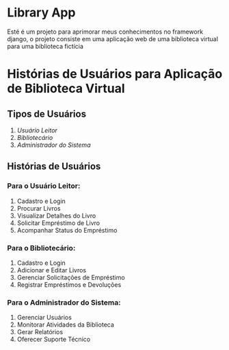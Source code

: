 # Library App
Esté é um projeto para aprimorar meus conhecimentos no framework django, o projeto consiste em uma aplicação web de uma biblioteca virtual para uma biblioteca fictícia 

# Histórias de Usuários para Aplicação de Biblioteca Virtual

## Tipos de Usuários
1. *Usuário Leitor*
2. *Bibliotecário*
3. *Administrador do Sistema*

## Histórias de Usuários

### Para o Usuário Leitor:
1. Cadastro e Login
2. Procurar Livros
3. Visualizar Detalhes do Livro
4. Solicitar Empréstimo de Livro
5. Acompanhar Status do Empréstimo

### Para o Bibliotecário:
1. Cadastro e Login
2. Adicionar e Editar Livros
3. Gerenciar Solicitações de Empréstimo
4. Registrar Empréstimos e Devoluções

### Para o Administrador do Sistema:
1. Gerenciar Usuários
2. Monitorar Atividades da Biblioteca
3. Gerar Relatórios
4. Oferecer Suporte Técnico
